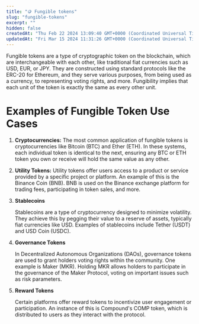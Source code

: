 ```yaml
---
title: "🪙 Fungible tokens"
slug: "fungible-tokens"
excerpt: ""
hidden: false
createdAt: "Thu Feb 22 2024 13:09:40 GMT+0000 (Coordinated Universal Time)"
updatedAt: "Fri Mar 15 2024 11:31:26 GMT+0000 (Coordinated Universal Time)"
---
```

Fungible tokens are a type of cryptographic token on the blockchain, which are interchangeable with each other, like traditional fiat currencies such as USD, EUR, or JPY. They are constructed using standard protocols like the ERC-20 for Ethereum, and they serve various purposes, from being used as a currency, to representing voting rights, and more. Fungibility implies that each unit of the token is exactly the same as every other unit.

# Examples of Fungible Token Use Cases

1. **Cryptocurrencies:** The most common application of fungible tokens is cryptocurrencies like Bitcoin (BTC) and Ether (ETH). In these systems, each individual token is identical to the next, ensuring any BTC or ETH token you own or receive will hold the same value as any other.
2. **Utility Tokens:** Utility tokens offer users access to a product or service provided by a specific project or platform. An example of this is the Binance Coin (BNB). BNB is used on the Binance exchange platform for trading fees, participating in token sales, and more.
3. **Stablecoins**

   Stablecoins are a type of cryptocurrency designed to minimize volatility. They achieve this by pegging their value to a reserve of assets, typically fiat currencies like USD. Examples of stablecoins include Tether (USDT) and USD Coin (USDC).
4. **Governance Tokens**

   In Decentralized Autonomous Organizations (DAOs), governance tokens are used to grant holders voting rights within the community. One example is Maker (MKR). Holding MKR allows holders to participate in the governance of the Maker Protocol, voting on important issues such as risk parameters.
5. **Reward Tokens**

   Certain platforms offer reward tokens to incentivize user engagement or participation. An instance of this is Compound's COMP token, which is distributed to users as they interact with the protocol.
